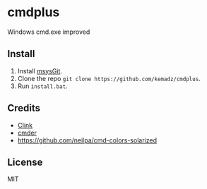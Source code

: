 # cmdplus

Windows cmd.exe improved

## Install
1. Install [msysGit](http://msysgit.github.io/).
1. Clone the repo `git clone https://github.com/kemadz/cmdplus`.
2. Run `install.bat`.

## Credits
* [Clink](http://mridgers.github.io/clink)
* [cmder](http://bliker.github.io/cmder)
* https://github.com/neilpa/cmd-colors-solarized

## License
MIT
